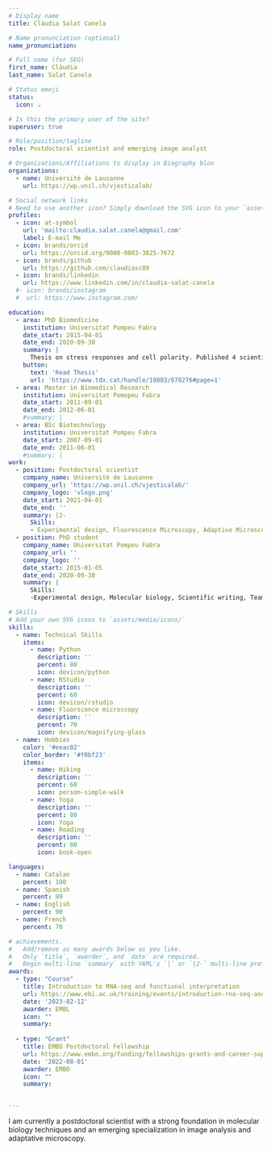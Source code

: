 ```yaml
---
# Display name
title: Clàudia Salat Canela

# Name pronunciation (optional)
name_pronunciation: 

# Full name (for SEO)
first_name: Clàudia
last_name: Salat Canela

# Status emoji
status:
  icon: ☕️

# Is this the primary user of the site?
superuser: true

# Role/position/tagline
role: Postdoctoral scientist and emerging image analyst

# Organizations/Affiliations to display in Biography blox
organizations:
  - name: Université de Lausanne
    url: https://wp.unil.ch/vjesticalab/

# Social network links
# Need to use another icon? Simply download the SVG icon to your `assets/media/icons/` folder.
profiles:
  - icon: at-symbol
    url: 'mailto:claudia.salat.canela@gmail.com'
    label: E-mail Me
  - icon: brands/orcid
    url: https://orcid.org/0000-0003-3825-7672 
  - icon: brands/github
    url: https://github.com/claudiasc89
  - icon: brands/linkedin
    url: https://www.linkedin.com/in/claudia-salat-canela
  #- icon: brands/instagram
  #  url: https://www.instagram.com/

education:
  - area: PhD Biomedicine
    institution: Universitat Pompeu Fabra 
    date_start: 2015-04-01
    date_end: 2020-09-30
    summary: |
      Thesis on stress responses and cell polarity. Published 4 scientific articles and 1 review. 
    button:
      text: 'Read Thesis'
      url: 'https://www.tdx.cat/handle/10803/670276#page=1'
  - area: Master in Biomedical Research
    institution: Universitat Pomepeu Fabra 
    date_start: 2011-09-01
    date_end: 2012-06-01
    #summary: |
  - area: BSc Biotechnology
    institution: Universitat Pompeu Fabra
    date_start: 2007-09-01
    date_end: 2011-06-01
    #summary: |
work:
  - position: Postdoctoral scientist
    company_name: Université de Lausanne
    company_url: 'https://wp.unil.ch/vjesticalab/'
    company_logo: 'vlogo.png'
    date_start: 2021-04-01
    date_end: ''
    summary: |2-
      Skills:
      - Experimental design, Fluorescence Microscopy, Adaptive Microscopy Acquisition Python, R, Problem Solving, grant writing
  - position: PhD student
    company_name: Universitat Pompeu Fabra
    company_url: ''
    company_logo: ''
    date_start: 2015-01-05
    date_end: 2020-09-30
    summary: |
      Skills:
      -Experimental design, Molecular biology, Scientific writing, Team work

# Skills
# Add your own SVG icons to `assets/media/icons/`
skills:
  - name: Technical Skills
    items:
      - name: Python
        description: ''
        percent: 80
        icon: devicon/python
      - name: RStudio
        description: ''
        percent: 60
        icon: devicon/rstudio
      - name: Fluorscence microscopy
        description: ''
        percent: 70
        icon: devicon/magnifying-glass
  - name: Hobbies
    color: '#eeac02'
    color_border: '#f0bf23'
    items:
      - name: Hiking
        description: ''
        percent: 60
        icon: person-simple-walk
      - name: Yoga
        description: ''
        percent: 80
        icon: Yoga
      - name: Reading
        description: ''
        percent: 80
        icon: book-open

languages:
  - name: Catalan
    percent: 100
  - name: Spanish
    percent: 99
  - name: English
    percent: 90
  - name: French
    percent: 70

# achievements.
#   Add/remove as many awards below as you like.
#   Only `title`, `awarder`, and `date` are required.
#   Begin multi-line `summary` with YAML's `|` or `|2-` multi-line prefix and indent 2 spaces below.
awards:
  - type: "Course"
    title: Introduction to RNA-seq and functional interpretation
    url: https://www.ebi.ac.uk/training/events/introduction-rna-seq-and-functional-interpretation-2/?utm_source=annualposter&utm_medium=poster&utm_id=RNA24
    date: '2023-02-12'
    awarder: EMBL
    icon: ""
    summary: 
  
  - type: "Grant"
    title: EMBO Postdoctoral Fellowship
    url: https://www.embo.org/funding/fellowships-grants-and-career-support/postdoctoral-fellowships/ 
    date: '2022-08-01'
    awarder: EMBO
    icon: ""
    summary: 


---
```


I am currently a postdoctoral scientist with a strong foundation in molecular biology techniques and an emerging specialization in image analysis and adaptative microscopy. 